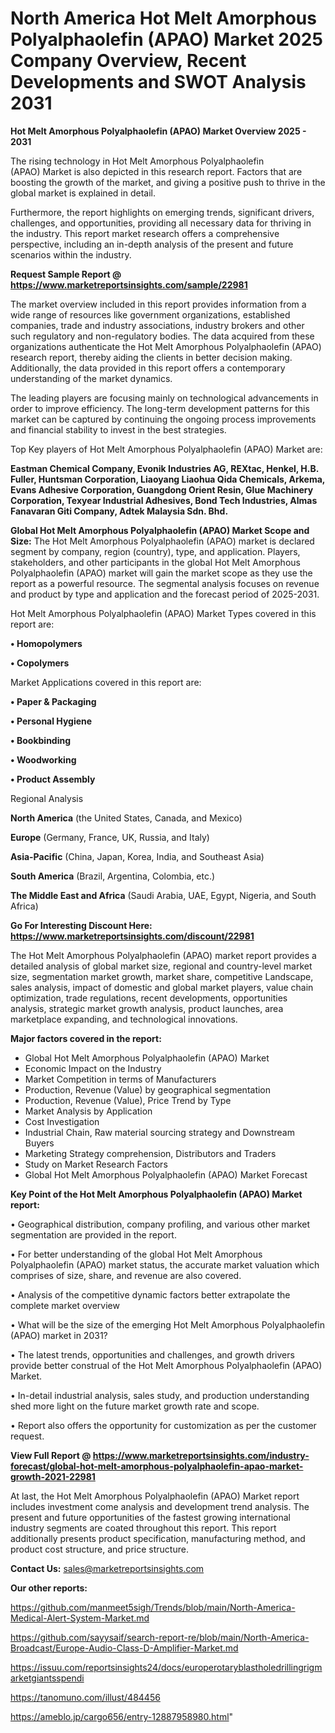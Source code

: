 # North America Hot Melt Amorphous Polyalphaolefin (APAO) Market 2025 Company Overview, Recent Developments and SWOT Analysis 2031

<Strong> Hot Melt Amorphous Polyalphaolefin (APAO) Market Overview 2025 - 2031</strong>

The rising technology in Hot Melt Amorphous Polyalphaolefin (APAO) Market is also depicted in this research report. Factors that are boosting the growth of the market, and giving a positive push to thrive in the global market is explained in detail.

Furthermore, the report highlights on emerging trends, significant drivers, challenges, and opportunities, providing all necessary data for thriving in the industry. This report market research offers a comprehensive perspective, including an in-depth analysis of the present and future scenarios within the industry.

<strong>Request Sample Report @ <a href=https://www.marketreportsinsights.com/sample/22981>https://www.marketreportsinsights.com/sample/22981</a></strong>

The market overview included in this report provides information from a wide range of resources like government organizations, established companies, trade and industry associations, industry brokers and other such regulatory and non-regulatory bodies. The data acquired from these organizations authenticate the Hot Melt Amorphous Polyalphaolefin (APAO) research report, thereby aiding the clients in better decision making. Additionally, the data provided in this report offers a contemporary understanding of the market dynamics.

The leading players are focusing mainly on technological advancements in order to improve efficiency. The long-term development patterns for this market can be captured by continuing the ongoing process improvements and financial stability to invest in the best strategies.

Top Key players of Hot Melt Amorphous Polyalphaolefin (APAO) Market are:

<strong>Eastman Chemical Company, Evonik Industries AG, REXtac, Henkel, H.B. Fuller, Huntsman Corporation, Liaoyang Liaohua Qida Chemicals, Arkema, Evans Adhesive Corporation, Guangdong Orient Resin, Glue Machinery Corporation, Texyear Industrial Adhesives, Bond Tech Industries, Almas Fanavaran Giti Company, Adtek Malaysia Sdn. Bhd.</strong>

<strong><b>Global Hot Melt Amorphous Polyalphaolefin (APAO) Market Scope and Size:</b></strong>
The Hot Melt Amorphous Polyalphaolefin (APAO) market is declared segment by company, region (country), type, and application. Players, stakeholders, and other participants in the global Hot Melt Amorphous Polyalphaolefin (APAO) market will gain the market scope as they use the report as a powerful resource. The segmental analysis focuses on revenue and product by type and application and the forecast period of 2025-2031.

Hot Melt Amorphous Polyalphaolefin (APAO) Market Types covered in this report are:

<strong>• Homopolymers

• Copolymers</strong>

Market Applications covered in this report are:

<strong>• Paper & Packaging

• Personal Hygiene

• Bookbinding

• Woodworking

• Product Assembly</strong> 

Regional Analysis

<strong>North America</strong> (the United States, Canada, and Mexico)

<strong>Europe</strong> (Germany, France, UK, Russia, and Italy)

<strong>Asia-Pacific</strong> (China, Japan, Korea, India, and Southeast Asia)

<strong>South America</strong> (Brazil, Argentina, Colombia, etc.)

<strong>The Middle East and Africa</strong> (Saudi Arabia, UAE, Egypt, Nigeria, and South Africa)

<strong>Go For Interesting Discount Here: <a href=https://www.marketreportsinsights.com/discount/22981>https://www.marketreportsinsights.com/discount/22981</a></strong>

The Hot Melt Amorphous Polyalphaolefin (APAO) market report provides a detailed analysis of global market size, regional and country-level market size, segmentation market growth, market share, competitive Landscape, sales analysis, impact of domestic and global market players, value chain optimization, trade regulations, recent developments, opportunities analysis, strategic market growth analysis, product launches, area marketplace expanding, and technological innovations.

<strong><b>Major factors covered in the report:</b></strong>
<ul>
  <li>Global Hot Melt Amorphous Polyalphaolefin (APAO) Market </li>
  <li>Economic Impact on the Industry</li>
  <li>Market Competition in terms of Manufacturers</li>
  <li>Production, Revenue (Value) by geographical segmentation</li>
  <li>Production, Revenue (Value), Price Trend by Type</li>
  <li>Market Analysis by Application</li>
  <li>Cost Investigation</li>
  <li>Industrial Chain, Raw material sourcing strategy and Downstream Buyers</li>
  <li>Marketing Strategy comprehension, Distributors and Traders</li>
  <li>Study on Market Research Factors</li>
  <li>Global Hot Melt Amorphous Polyalphaolefin (APAO) Market Forecast</li>
</ul>

<strong><b>Key Point of the Hot Melt Amorphous Polyalphaolefin (APAO) Market report:</b></strong>

• Geographical distribution, company profiling, and various other market segmentation are provided in the report.

• For better understanding of the global Hot Melt Amorphous Polyalphaolefin (APAO) market status, the accurate market valuation which comprises of size, share, and revenue are also covered.

• Analysis of the competitive dynamic factors better extrapolate the complete market overview

• What will be the size of the emerging Hot Melt Amorphous Polyalphaolefin (APAO) market in 2031?

• The latest trends, opportunities and challenges, and growth drivers provide better construal of the Hot Melt Amorphous Polyalphaolefin (APAO) Market.

• In-detail industrial analysis, sales study, and production understanding shed more light on the future market growth rate and scope.

• Report also offers the opportunity for customization as per the customer request.

<strong><b>View Full Report @ <a href=https://www.marketreportsinsights.com/industry-forecast/global-hot-melt-amorphous-polyalphaolefin-apao-market-growth-2021-22981>https://www.marketreportsinsights.com/industry-forecast/global-hot-melt-amorphous-polyalphaolefin-apao-market-growth-2021-22981</a></b></strong>


At last, the Hot Melt Amorphous Polyalphaolefin (APAO) Market report includes investment come analysis and development trend analysis. The present and future opportunities of the fastest growing international industry segments are coated throughout this report. This report additionally presents product specification, manufacturing method, and product cost structure, and price structure.

<strong>Contact Us:</strong>
sales@marketreportsinsights.com

<strong>Our other reports:</strong>

<a href=https://github.com/manmeet5sigh/Trends/blob/main/North-America-Medical-Alert-System-Market.md>https://github.com/manmeet5sigh/Trends/blob/main/North-America-Medical-Alert-System-Market.md</a>

<a href=https://github.com/sayysaif/search-report-re/blob/main/North-America-Broadcast/Europe-Audio-Class-D-Amplifier-Market.md>https://github.com/sayysaif/search-report-re/blob/main/North-America-Broadcast/Europe-Audio-Class-D-Amplifier-Market.md</a>

<a href=https://issuu.com/reportsinsights24/docs/europerotaryblastholedrillingrigmarketgiantsspendi>https://issuu.com/reportsinsights24/docs/europerotaryblastholedrillingrigmarketgiantsspendi</a>

<a href=https://tanomuno.com/illust/484456>https://tanomuno.com/illust/484456</a>

<a href=https://ameblo.jp/cargo656/entry-12887958980.html>https://ameblo.jp/cargo656/entry-12887958980.html</a>"
